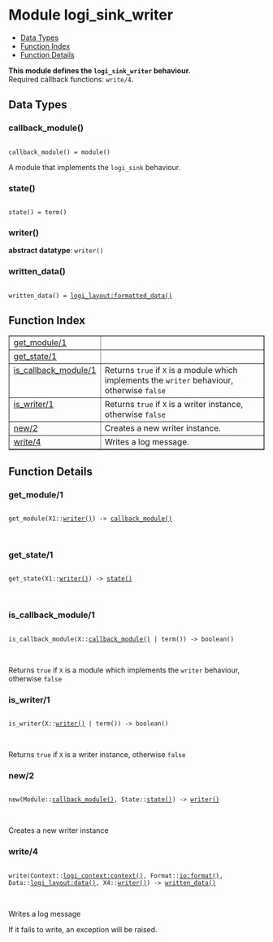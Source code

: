 

# Module logi_sink_writer #
* [Data Types](#types)
* [Function Index](#index)
* [Function Details](#functions)

__This module defines the `logi_sink_writer` behaviour.__<br /> Required callback functions: `write/4`.

<a name="types"></a>

## Data Types ##




### <a name="type-callback_module">callback_module()</a> ###


<pre><code>
callback_module() = module()
</code></pre>

 A module that implements the `logi_sink` behaviour.



### <a name="type-state">state()</a> ###


<pre><code>
state() = term()
</code></pre>




### <a name="type-writer">writer()</a> ###


__abstract datatype__: `writer()`




### <a name="type-written_data">written_data()</a> ###


<pre><code>
written_data() = <a href="logi_layout.md#type-formatted_data">logi_layout:formatted_data()</a>
</code></pre>

<a name="index"></a>

## Function Index ##


<table width="100%" border="1" cellspacing="0" cellpadding="2" summary="function index"><tr><td valign="top"><a href="#get_module-1">get_module/1</a></td><td></td></tr><tr><td valign="top"><a href="#get_state-1">get_state/1</a></td><td></td></tr><tr><td valign="top"><a href="#is_callback_module-1">is_callback_module/1</a></td><td>Returns <code>true</code> if <code>X</code> is a module which implements the <code>writer</code> behaviour, otherwise <code>false</code></td></tr><tr><td valign="top"><a href="#is_writer-1">is_writer/1</a></td><td>Returns <code>true</code> if <code>X</code> is a writer instance, otherwise <code>false</code></td></tr><tr><td valign="top"><a href="#new-2">new/2</a></td><td>Creates a new writer instance.</td></tr><tr><td valign="top"><a href="#write-4">write/4</a></td><td>Writes a log message.</td></tr></table>


<a name="functions"></a>

## Function Details ##

<a name="get_module-1"></a>

### get_module/1 ###

<pre><code>
get_module(X1::<a href="#type-writer">writer()</a>) -&gt; <a href="#type-callback_module">callback_module()</a>
</code></pre>
<br />

<a name="get_state-1"></a>

### get_state/1 ###

<pre><code>
get_state(X1::<a href="#type-writer">writer()</a>) -&gt; <a href="#type-state">state()</a>
</code></pre>
<br />

<a name="is_callback_module-1"></a>

### is_callback_module/1 ###

<pre><code>
is_callback_module(X::<a href="#type-callback_module">callback_module()</a> | term()) -&gt; boolean()
</code></pre>
<br />

Returns `true` if `X` is a module which implements the `writer` behaviour, otherwise `false`

<a name="is_writer-1"></a>

### is_writer/1 ###

<pre><code>
is_writer(X::<a href="#type-writer">writer()</a> | term()) -&gt; boolean()
</code></pre>
<br />

Returns `true` if `X` is a writer instance, otherwise `false`

<a name="new-2"></a>

### new/2 ###

<pre><code>
new(Module::<a href="#type-callback_module">callback_module()</a>, State::<a href="#type-state">state()</a>) -&gt; <a href="#type-writer">writer()</a>
</code></pre>
<br />

Creates a new writer instance

<a name="write-4"></a>

### write/4 ###

<pre><code>
write(Context::<a href="logi_context.md#type-context">logi_context:context()</a>, Format::<a href="io.md#type-format">io:format()</a>, Data::<a href="logi_layout.md#type-data">logi_layout:data()</a>, X4::<a href="#type-writer">writer()</a>) -&gt; <a href="#type-written_data">written_data()</a>
</code></pre>
<br />

Writes a log message

If it fails to write, an exception will be raised.

